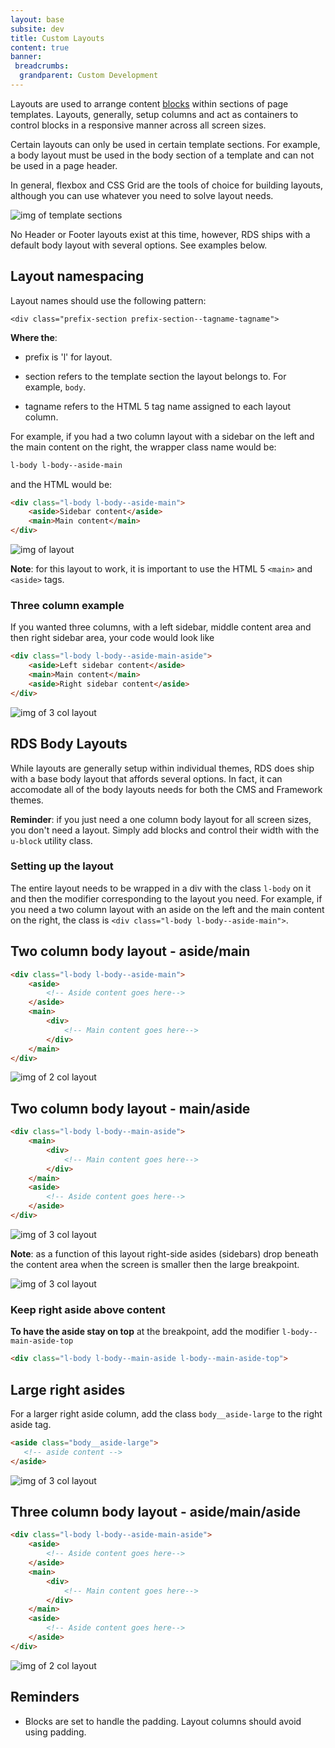 ```yaml
---
layout: base
subsite: dev
title: Custom Layouts
content: true
banner:
 breadcrumbs:
  grandparent: Custom Development
---
```


Layouts are used to arrange content [blocks](#) within sections of page templates. Layouts, generally, setup columns and act as containers to control blocks in a responsive manner across all screen sizes.

Certain layouts can only be used in certain template sections. For example, a body layout must be used in the body section of a template and can not be used in a page header.

In general, flexbox and CSS Grid are the tools of choice for building layouts, although you can use whatever you need to solve layout needs.


![img of template sections ](http://cu-raven.s3.amazonaws.com/assets/img/docs/layout2.png)

No Header or Footer layouts exist at this time, however, RDS ships with a default body layout with several options. See examples below.

## Layout namespacing

Layout names should use the following pattern:

`<div class="prefix-section prefix-section--tagname-tagname">`

**Where the**:

- prefix is 'l' for layout.

- section refers to the template section the layout belongs to. For example, `body`.

- tagname refers to the HTML 5 tag name assigned to each layout column.

For example, if you had a two column layout with a sidebar on the left and the main content on the right, the wrapper class name would be:

```css
l-body l-body--aside-main
```
and the HTML would be:

```html
<div class="l-body l-body--aside-main">
    <aside>Sidebar content</aside>
    <main>Main content</main>
</div>
```
![img of layout ](http://cu-raven.s3.amazonaws.com/assets/img/docs/layout-aside-main.jpg)

**Note**: for this layout to work, it is important to use the HTML 5 `<main>` and `<aside>` tags.

### Three column example

If you wanted three columns, with a left sidebar, middle content area and then right sidebar area, your code would look like

```html
<div class="l-body l-body--aside-main-aside">
    <aside>Left sidebar content</aside>
    <main>Main content</main>
    <aside>Right sidebar content</aside>
</div>
```
![img of 3 col layout ](http://cu-raven.s3.amazonaws.com/assets/img/docs/layout-am-a.jpg)

## RDS Body Layouts

While layouts are generally setup within individual themes, RDS does ship with a base body layout that affords several options. In fact, it can accomodate all of the body layouts needs for both the CMS and Framework themes.

**Reminder**: if you just need a one column body layout for all screen sizes, you don't need a layout. Simply add blocks and control their width with the `u-block` utility class.

### Setting up the layout

The entire layout needs to be wrapped in a div with the class `l-body` on it and then the modifier corresponding to the layout you need. For example, if you need a two column layout with an aside on the left and the main content on the right, the class is `<div class="l-body l-body--aside-main">`.

## Two column body layout - aside/main

```HTML
<div class="l-body l-body--aside-main">
	<aside>
		<!-- Aside content goes here-->
	</aside>
	<main>
		<div>
			<!-- Main content goes here-->
		</div>
	</main>
</div>
```
![img of 2 col layout ](http://cu-raven.s3.amazonaws.com/assets/img/docs/layout-a-m.png)

## Two column body layout - main/aside

```HTML
<div class="l-body l-body--main-aside">
	<main>
		<div>
			<!-- Main content goes here-->
		</div>
	</main>
	<aside>
		<!-- Aside content goes here-->
	</aside>
</div>
```
![img of 3 col layout ](http://cu-raven.s3.amazonaws.com/assets/img/docs/l-m-a.png)

**Note**: as a function of this layout right-side asides (sidebars) drop beneath the content area when the screen is smaller then the large breakpoint.

![img of 3 col layout ](http://cu-raven.s3.amazonaws.com/assets/img/docs/aside-bot.png)

### Keep right aside above content

**To have the aside stay on top** at the breakpoint, add the modifier `l-body--main-aside-top`

```html
<div class="l-body l-body--main-aside l-body--main-aside-top">
```

## Large right asides

For a larger right aside column, add the class `body__aside-large` to the right aside tag.

```HTML
<aside class="body__aside-large">
   <!-- aside content -->
</aside>
```
![img of 3 col layout ](http://cu-raven.s3.amazonaws.com/assets/img/docs/large.png)

## Three column body layout - aside/main/aside

```HTML
<div class="l-body l-body--aside-main-aside">
	<aside>
		<!-- Aside content goes here-->
	</aside>
	<main>
		<div>
			<!-- Main content goes here-->
		</div>
	</main>
    <aside>
        <!-- Aside content goes here-->
    </aside>
</div>
```
![img of 2 col layout ](http://cu-raven.s3.amazonaws.com/assets/img/docs/layout-am-a.jpg)

## Reminders

- Blocks are set to handle the padding. Layout columns should avoid using padding.
